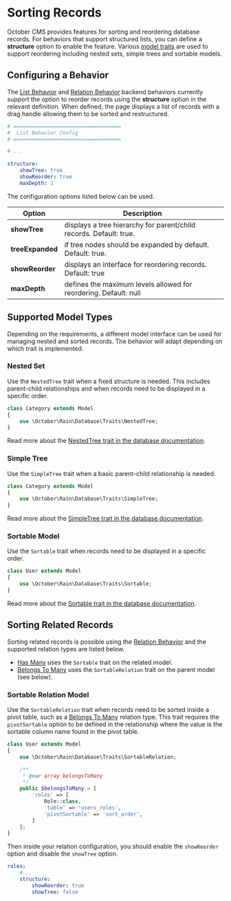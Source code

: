 # Sorting Records

October CMS provides features for sorting and reordering database records. For behaviors that support structured lists, you can define a **structure** option to enable the feature. Various [model traits](../database/traits.md) are used to support reordering including nested sets, simple trees and sortable models.

## Configuring a Behavior

The [List Behavior](../backend/lists.md) and [Relation Behavior](../backend/relations.md) backend behaviors currently support the option to reorder records using the **structure** option in the relevant definition. When defined, the page displays a list of records with a drag handle allowing them to be sorted and restructured.

```yaml
# ===================================
#  List Behavior Config
# ===================================

# ...

structure:
    showTree: true
    showReorder: true
    maxDepth: 2
```

The configuration options listed below can be used.

Option | Description
------------- | -------------
**showTree** | displays a tree hierarchy for parent/child records. Default: true.
**treeExpanded** | if tree nodes should be expanded by default. Default: true.
**showReorder** | displays an interface for reordering records. Default: true
**maxDepth** | defines the maximum levels allowed for reordering. Default: null

## Supported Model Types

Depending on the requirements, a different model interface can be used for managing nested and sorted records. The behavior will adapt depending on which trait is implemented.

### Nested Set

Use the `NestedTree` trait when a fixed structure is needed. This includes parent-child relationships and when records need to be displayed in a specific order.

```php
class Category extends Model
{
    use \October\Rain\Database\Traits\NestedTree;
}
```

Read more about the [NestedTree trait in the database documentation](../database/traits.md#oc-nested-tree).

### Simple Tree

Use the `SimpleTree` trait when a basic parent-child relationship is needed.

```php
class Category extends Model
{
    use \October\Rain\Database\Traits\SimpleTree;
}
```

Read more about the [SimpleTree trait in the database documentation](../database/traits.md#oc-simple-tree).

### Sortable Model

Use the `Sortable` trait when records need to be displayed in a specific order.

```php
class User extends Model
{
    use \October\Rain\Database\Traits\Sortable;
}
```

Read more about the [Sortable trait in the database documentation](../database/traits.md#oc-sortable).

## Sorting Related Records

Sorting related records is possible using the [Relation Behavior](../backend/relations.md) and the supported relation types are listed below.

- [Has Many](../database/relations.md#relation-one-to-many) uses the `Sortable` trait on the related model.
- [Belongs To Many](../database/relations.md#relation-many-to-many) uses the `SortableRelation` trait on the parent model (see below).

<a id="oc-sortable-relation-model"></a>
### Sortable Relation Model

Use the `SortableRelation` trait when records need to be sorted inside a pivot table, such as a [Belongs To Many](database/relations.md#many-to-many) relation type. This trait requires the `pivotSortable` option to be defined in the relationship where the value is the sortable column name found in the pivot table.

```php
class User extends Model
{
    use \October\Rain\Database\Traits\SortableRelation;

    /**
     * @var array belongsToMany
     */
    public $belongsToMany = [
        'roles' => [
            Role::class,
            'table' => 'users_roles',
            'pivotSortable' => 'sort_order',
        ]
    ];
}
```

Then inside your relation configuration, you should enable the `showReorder` option and disable the `showTree` option.

```yaml
roles:
    #...
    structure:
        showReorder: true
        showTree: false
```

